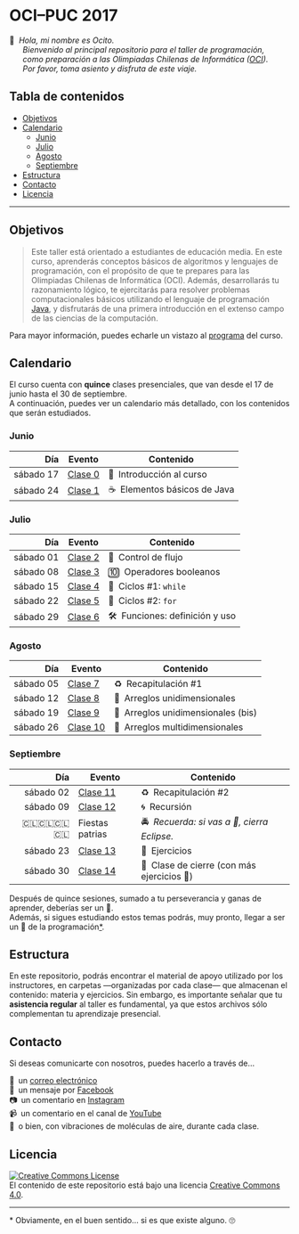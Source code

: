 
# OCI–PUC 2017

:bear: 
_Hola, mi nombre es Ocito.  
     
Bienvenido al principal repositorio para el taller de programación,  
     
como preparación a las Olimpiadas Chilenas de Informática ([OCI]).  
     
Por favor, toma asiento y disfruta de este viaje._

## Tabla de contenidos

- [Objetivos](#objetivos)
- [Calendario](#calendario)
  - [Junio](#junio)
  - [Julio](#julio)
  - [Agosto](#agosto)
  - [Septiembre](#septiembre)
- [Estructura](#estructura)
- [Contacto](#contacto)
- [Licencia](#licencia)

---

## Objetivos

> Este taller está orientado a estudiantes de educación media.
  En este curso, aprenderás conceptos básicos de algoritmos y lenguajes de programación,
  con el propósito de que te prepares para las Olimpiadas Chilenas de Informática (OCI).
  Además, desarrollarás tu razonamiento lógico, te ejercitarás para resolver problemas
  computacionales básicos utilizando el lenguaje de programación [Java], y disfrutarás
  de una primera introducción en el extenso campo de las ciencias de la computación.

Para mayor información, puedes echarle un vistazo al [programa](programa.pdf) del curso.

## Calendario

El curso cuenta con **quince** clases presenciales,
que van desde el 17 de junio hasta el 30 de septiembre.  
A continuación, puedes ver un calendario más detallado,
con los contenidos que serán estudiados.

### Junio

Día       | Evento              | Contenido
---------:| ------------------- | --------------------------------------
sábado 17 | [Clase 0](clase-00) | :hatching_chick: Introducción al curso
sábado 24 | [Clase 1](clase-01) | :coffee: Elementos básicos de Java

### Julio

Día          | Evento              | Contenido
------------:| ------------------- | --------------------------------------------
   sábado 01 | [Clase 2](clase-02) | :twisted_rightwards_arrows: Control de flujo
   sábado 08 | [Clase 3](clase-03) | :keycap_ten: Operadores booleanos
   sábado 15 | [Clase 4](clase-04) | :repeat: Ciclos \#1: `while`
   sábado 22 | [Clase 5](clase-05) | :repeat: Ciclos \#2: `for`
   sábado 29 | [Clase 6](clase-06) | :hammer_and_wrench: Funciones: definición y uso

### Agosto

Día       | Evento               | Contenido
---------:| -------------------- | ------------------------------------------------
sábado 05 | [Clase 7](clase-07)  | :recycle: Recapitulación \#1
sábado 12 | [Clase 8](clase-08)  | :blossom: Arreglos unidimensionales
sábado 19 | [Clase 9](clase-09)  | :cherry_blossom: Arreglos unidimensionales (bis)
sábado 26 | [Clase 10](clase-10) | :bouquet: Arreglos multidimensionales

### Septiembre

Día                          | Evento               | Contenido
----------------------------:| -------------------- | ------------------------
sábado 02                    | [Clase 11](clase-11) | :recycle: Recapitulación \#2
sábado 09                    | [Clase 12](clase-12) | :cyclone: Recursión
:chile::chile::chile::chile: | Fiestas patrias      | :oncoming_police_car: _Recuerda: si vas a :wine_glass:, cierra Eclipse._
sábado 23                    | [Clase 13](clase-13) | :closed_book: Ejercicios
sábado 30                    | [Clase 14](clase-14) | :hatched_chick: Clase de cierre (con más ejercicios :orange_book:)

Después de quince sesiones, sumado a tu perseverancia y ganas de aprender,
deberías ser un :hatched_chick:.  
Además, si sigues estudiando estos temas podrás, muy pronto,
llegar a ser un :chicken: de la programación[\*](#footnote).

## Estructura

En este repositorio, podrás encontrar el material de apoyo utilizado por los instructores,
en carpetas —organizadas por cada clase— que almacenan el contenido: materia y ejercicios.
Sin embargo, es importante señalar que tu **asistencia regular** al taller es fundamental,
ya que estos archivos sólo complementan tu aprendizaje presencial.

## Contacto

Si deseas comunicarte con nosotros, puedes hacerlo a través de…

:incoming_envelope: un [correo electrónico]  
:busts_in_silhouette: un mensaje por [Facebook]  
:camera: un comentario en [Instagram]  
:video_camera: un comentario en el canal de [YouTube]  
:speech_balloon: o bien, con vibraciones de moléculas de aire, durante cada clase.

## Licencia

[![Creative Commons License][img-src]][img-ref]  
El contenido de este repositorio está bajo una licencia [Creative Commons 4.0][img-ref].

[/]:# (Y este _emoji-powered_ documento fue confeccionado con mucho :heart: por @nebil.)

---

<a name='footnote'>\*</a>
Obviamente, en el buen sentido… si es que existe alguno. :roll_eyes:

[/]:# (Enlaces externos)

[OCI]:                http://www.olimpiada-informatica.cl
[Java]:               https://es.wikipedia.org/wiki/Java_(lenguaje_de_programación)

[correo electrónico]: mailto:taller.puc.oci@gmail.com
[Facebook]:           https://www.facebook.com/TallerOCI.PUC/
[Instagram]:          https://www.instagram.com/taller.oci.puc/
[YouTube]:            https://www.youtube.com/channel/UCpj40cy5gpp7r_FopInRgLg

[img-src]:            https://i.creativecommons.org/l/by-sa/4.0/80x15.png
[img-ref]:            https://creativecommons.org/licenses/by-sa/4.0/

